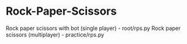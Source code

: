 # Rock-Paper-Scissors

Rock paper scissors with bot (single player) - root/rps.py
Rock paper scissors (multiplayer) - practice/rps.py
